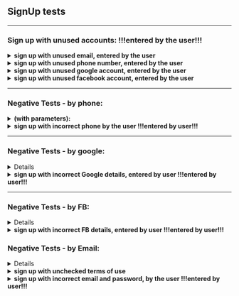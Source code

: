 
## SignUp   tests
----


### Sign up with unused accounts:    !!!entered by the user!!!

<details>
<summary><strong>sign up with unused email, entered by the user</strong></summary> 
<p>   
   
- open main page
- press signup button		
- ask user and enter e-mail, with default password and use them to sign up		
- check if user logged in
- if succeed, there is "private area" button  
</p>
</details> 
   
<details><summary><strong>sign up with unused phone number, entered by the user</strong></summary>  
<p>   
   
- open main page
- press signup button		
- choose signup by phone
- ask user to enter temporary phone number and use it to sign up 		
- ask user to enter phone code and use it to confirm 		
- check if user logged in
- if succeed, there is "private area" button
</p>
</details> 
             
<details>
<summary><strong>sign up with unused google account, entered by the user</strong></summary> 
<p>   
   
- open main page
- press signup button		
- choose signup by google
- ask user to enter google account identifiers and use them to sign up 		
- check if user logged in
- if succeed, there is "private area" button
</p>
</details> 
		
<details>
<summary><strong>sign up with unused facebook account, entered by the user</strong></summary> 
<p>   
  
- open main page
- press signup button		
- choose signup by FB
- ask user to enter FB account identifiers and use them to sign up		
- check if user logged in
- if succeed, there is "private area" button 
</p>
</details> 
 	
----
 
### Negative Tests - by phone:

<details>
<summary><strong>(with parameters):</strong></summary> 
<p>   
     
- our parameters to test - phone numbers: 
      existing number
      empty number                
      number too short    		
      number too long  
      number including non digit signs in the middle              
      number starting not with 0   		
      wired phone number 
      illegal mobile number              
      illegal wired phone number
    
    
- enter main page
- press signup button		
- choose signup by phone
- enter phone number according to the parameters			
- press sign-up button if enabled
- enter phone code if needed: 		
- check if user logged in
- checking for an error in logging 
- if succeed, the test caught an error as expected and the user is not logged in
</p>
</details> 

   		
<details>
<summary><strong>sign up with incorrect phone by the user      !!!entered by user!!!</strong></summary>  
<p>   
   
- press signup button		
- choose signup by phone
- enter temporary phone number from user		
- enter phone code from user	 		
- check if user logged in
- checking for an error in logging 
- if succeed, the test caught an error as expected and the user is not logged in  
 </p>
</details> 
 	
----  
  
### Negative Tests - by google:

<details>
</strong></summary> (with parameters):</strong></summary> 
<p>   
     
- our parameters to test - email and password : 
      email with no google account 
      incorrect email    		
      empty email 
      empty password              
      wrong password   	
    
- enter main page
- press signup button		
- choose signup by google
- move to google frame
- enter google account identifiers: 
- check if user logged in
- checking for an error in logging 
- if succeed, the test caught an error as expected and the user is not logged in
</p>
</details> 
    	
<details>
<summary><strong>sign up with incorrect Google details, entered by user !!!entered by user!!!</strong></summary>  
<p>   
   
- enter main page
- press signup button		
- choose signup by google
- ask user for google account identifiers: 		
- enter google account identifiers from user: 
- check if user logged in
- checking for an error in logging 
- if succeed, the test caught an error as expected and the user is not logged in
</p>
</details> 
  	
----
  
### Negative Tests - by FB:

<details>
</strong></summary> (with parameters):</strong></summary> 
<p>   
     
- our parameters to test - email and password : 		
      email with no FB account
      phone with no FB account
      incorrect email
      empty email
      empty password
      wrong password
    
- enter main page
- press signup button		
- choose signup by FB
- move to FB frame
- enter FB account identifiers and accept connection: 		
- check if user logged in
- checking for an error in logging 
- if succeed, the test caught an error as expected and the user is not logged in
</p>
</details> 

<details>
<summary><strong>sign up with incorrect FB details, entered by user !!!entered by user!!!</strong></summary> 
 <p>   
  
- enter main page				
- press signup button		
- choose signup by FB
- move to FB frame
- ask user for FB account identifiers: 		
- enter FB account identifiers: 		
- check if user logged in
- checking for an error in logging 
- if succeed, the test caught an error as expected and the user is not logged in
</p>
</details> 

  
  
 ### Negative Tests - by Email:

<details>
</strong></summary> (with parameters):</strong></summary> 
 <p>   
  
- our parameters to test - email and password: 		
      existing email  
      wrong email- domain without "@"
      wrong email- empty
      wrong email- domain with non-alphanumeric
      wrong email- empty domain
      wrong email- no dot after domain
      wrong email- no ending
      wrong email- ending with non-alphabetic
      wrong email- starting with non-alphanumeric
      wrong email- name with space
      wrong email- empty name
      wrong email- domain with one char only
      wrong email- ending with one char only
      wrong email- longer than 254 chars
      wrong password - shorter than 5 chars
      wrong password - longer than 100 chars
      wrong password - empty
    
- enter main page
- press signup button		
- check terms
- enter login+password 
- check if user logged in (if so, appears new button "איזור אישי")
- checking for an error in logging 
- if succeed, the test caught an error as expected and the user is not logged in
</p>
</details> 
	    

<details>
<summary><strong>sign up with unchecked terms of use</strong></summary> 
<p>   
   
- enter main page
- press signup button		
- enter login+password and click signup manually
- check if user logged in (if so, appears new button "איזור אישי")
- checking for an error in logging 
- if succeed, the test caught an error as expected and the user is not logged in
</p>
</details> 
	
  
  
<details>
<summary><strong>sign up with incorrect email and password, by the user !!!entered by user!!!</strong></summary> 
 <p>   
  
- enter main page
- press signup button		
- enter temporary e-mail by user: 		
- check terms and enter login from above + password 
- check if user logged in (if so, appears new button "איזור אישי")
- checking for an error in logging 
- if succeed, the test caught an error as expected and the user is not logged in
</p>
</details> 
